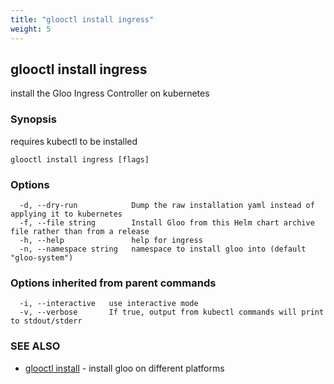 ```yaml
---
title: "glooctl install ingress"
weight: 5
---
```

## glooctl install ingress

install the Gloo Ingress Controller on kubernetes

### Synopsis

requires kubectl to be installed

```
glooctl install ingress [flags]
```

### Options

```
  -d, --dry-run            Dump the raw installation yaml instead of applying it to kubernetes
  -f, --file string        Install Gloo from this Helm chart archive file rather than from a release
  -h, --help               help for ingress
  -n, --namespace string   namespace to install gloo into (default "gloo-system")
```

### Options inherited from parent commands

```
  -i, --interactive   use interactive mode
  -v, --verbose       If true, output from kubectl commands will print to stdout/stderr
```

### SEE ALSO

* [glooctl install](../glooctl_install)	 - install gloo on different platforms

